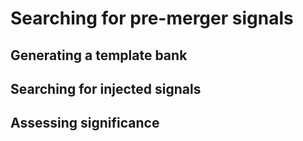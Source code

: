 # Searching for pre-merger signals

## Generating a template bank

## Searching for injected signals

## Assessing significance